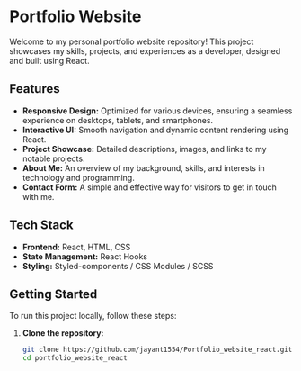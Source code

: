 # Portfolio Website

Welcome to my personal portfolio website repository! This project showcases my skills, projects, and experiences as a developer, designed and built using React.

## Features
- **Responsive Design:** Optimized for various devices, ensuring a seamless experience on desktops, tablets, and smartphones.
- **Interactive UI:** Smooth navigation and dynamic content rendering using React.
- **Project Showcase:** Detailed descriptions, images, and links to my notable projects.
- **About Me:** An overview of my background, skills, and interests in technology and programming.
- **Contact Form:** A simple and effective way for visitors to get in touch with me.

## Tech Stack
- **Frontend:** React, HTML, CSS
- **State Management:** React Hooks
- **Styling:** Styled-components / CSS Modules / SCSS

## Getting Started
To run this project locally, follow these steps:

1. **Clone the repository:**
   ```bash
   git clone https://github.com/jayant1554/Portfolio_website_react.git
   cd portfolio_website_react
